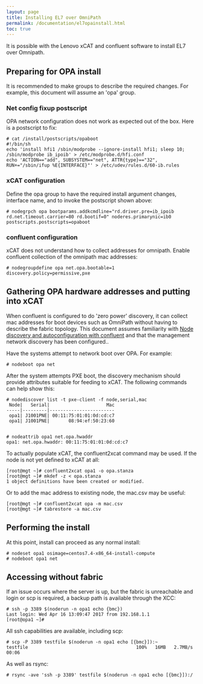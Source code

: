 ```yaml
---
layout: page
title: Installing EL7 over OmniPath
permalink: /documentation/el7opainstall.html
toc: true
---
```


It is possible with the Lenovo xCAT and confluent software to install
EL7 over Omnipath.

## Preparing for OPA install

It is recommended to make groups to describe the required changes.  For example, this
document will assume an 'opa' group.

### Net config fixup postscript

OPA network configuration does not work as expected out of the box.  Here is a postscript to fix:

    # cat /install/postscripts/opaboot 
    #!/bin/sh
    echo 'install hfi1 /sbin/modprobe --ignore-install hfi1; sleep 10; /sbin/modprobe ib_ipoib' > /etc/modprobe.d/hfi.conf
    echo 'ACTION=="add", SUBSYSTEM=="net", ATTR{type}=="32", RUN+="/sbin/ifup %E{INTERFACE}"' > /etc/udev/rules.d/60-ib.rules

### xCAT configuration

Define the opa group to have the required install argument changes, interface name, and to invoke
the postscript shown above:

    # nodegrpch opa bootparams.addkcmdline="rd.driver.pre=ib_ipoib rd.net.timeout.carrier=80 rd.bootif=0" noderes.primarynic=ib0 postscripts.postscripts=opaboot

### confluent configuration

xCAT does not understand how to collect addresses for omnipath.  Enable confluent collection of the
omnipath mac addresses:

    # nodegroupdefine opa net.opa.bootable=1 discovery.policy=permissive,pxe

## Gathering OPA hardware addresses and putting into xCAT

When confluent is configured to do 'zero power' discovery, it can collect mac addresses for boot devices
such as OmniPath without having to describe the fabric topology.  This document assumes familiarity with [Node discovery and autoconfiguration with confluent](../user_reference/confluentdiscovery.md) and that the management network discovery has been configured..

Have the systems attempt to network boot over OPA.  For example:

    # nodeboot opa net

After the system attempts PXE boot, the discovery mechanism should provide attributes suitable for feeding to xCAT.  The following commands can help show this:

```
# nodediscover list -t pxe-client -f node,serial,mac
 Node|   Serial|                     Mac
-----|---------|------------------------
 opa1| J1001PNE| 00:11:75:01:01:0d:cd:c7
 opa1| J1001PNE|       08:94:ef:50:23:60


# nodeattrib opa1 net.opa.hwaddr
opa1: net.opa.hwaddr: 00:11:75:01:01:0d:cd:c7
```

To actually populate xCAT, the confluent2xcat command may be used.  If the node is not yet defined to xCAT at all:
```
[root@mgt ~]# confluent2xcat opa1 -o opa.stanza
[root@mgt ~]# mkdef -z < opa.stanza 
1 object definitions have been created or modified.
```

Or to add the mac address to existing node, the mac.csv may be useful:
```
[root@mgt ~]# confluent2xcat opa -m mac.csv
[root@mgt ~]# tabrestore -a mac.csv 
```


## Performing the install

At this point, install can proceed as any normal install:

    # nodeset opa1 osimage=centos7.4-x86_64-install-compute
    # nodeboot opa1 net

## Accessing without fabric

If an issue occurs where the server is up, but the fabric is unreachable and login or scp is required,
a backup path is available through the XCC:

    # ssh -p 3389 $(noderun -n opa1 echo {bmc})
    Last login: Wed Apr 16 13:09:47 2017 from 192.168.1.1
    [root@opa1 ~]# 

All ssh capabilities are available, including scp:

    # scp -P 3389 testfile $(noderun -n opa1 echo [{bmc}]):~
    testfile                                        100%   16MB   2.7MB/s   00:06    

As well as rsync:

    # rsync -ave 'ssh -p 3389' testfile $(noderun -n opa1 echo [{bmc}]):/


